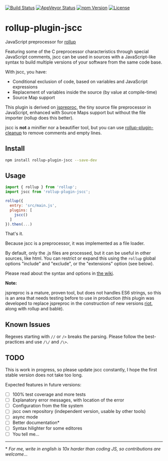 [![Build Status][build-image]][build-url]
[![AppVeyor Status][wbuild-image]][wbuild-url]
[![npm Version][npm-image]][npm-url]
[![License][license-image]][license-url]

# rollup-plugin-jscc

JavaScript preprocessor for [rollup](http://rollupjs.org/)

Featuring some of the C preprocessor characteristics through special JavaScript comments, jscc can be used in sources with a JavaScript-like syntax to build multiple versions of your software from the same code base.

With jscc, you have:

* Conditional exclusion of code, based on variables and JavaScript expressions
* Replacement of variables inside the source (by value at compile-time)
* Source Map support

This plugin is derived on [jspreproc](http://amarcruz.github.io/jspreproc), the tiny source file preprocessor in JavaScript, enhanced with Source Maps support but without the file importer (rollup does this better).

jscc is **not** a minifier nor a beautifier tool, but you can use [rollup-plugin-cleanup](https://github.com/aMarCruz/rollup-plugin-cleanup) to remove comments and empty lines.

## Install

```sh
npm install rollup-plugin-jscc --save-dev
```

## Usage

```js
import { rollup } from 'rollup';
import jscc from 'rollup-plugin-jscc';

rollup({
  entry: 'src/main.js',
  plugins: [
    jscc()
  ]
}).then(...)
```

That's it.

Because jscc is a preprocessor, it was implemented as a file loader.

By default, only the .js files are processed, but it can be useful in other sources, like html.
You can restrict or expand this using the `rollup` global options "include" and "exclude", or the "extensions" option (see below).

Please read about the syntax and options in [the wiki](https://github.com/aMarCruz/rollup-plugin-jscc/wiki).

**Note:**

jspreproc is a mature, proven tool, but does not handles ES6 strings, so this is an area that needs testing before to use in production (this plugin was developed to replace jspreproc in the construction of new versions [riot](https://riotjs.com), along with rollup and bablé).

## Known Issues

Regexes starting with `//` or `/>` breaks the parsing. Please follow the best-practices and use `/\/` and `/\>`.

## TODO

This is work in progress, so please update jscc constantly, I hope the first stable version does not take too long.

Expected features in future versions:

- [ ] 100% test coverage and more tests
- [ ] Explanatory error messages, with location of the error
- [ ] Configuration from the file system
- [ ] jscc own repository (independent version, usable by other tools)
- [ ] async mode
- [ ] Better documentation*
- [ ] Syntax hilighter for some editores
- [ ] You tell me...

---

\* _For me, write in english is 10x harder than coding JS, so contributions are welcome..._

[build-image]:    https://img.shields.io/travis/aMarCruz/rollup-plugin-jscc.svg
[build-url]:      https://travis-ci.org/aMarCruz/rollup-plugin-jscc
[wbuild-image]:   https://img.shields.io/appveyor/ci/aMarCruz/rollup-plugin-jscc/master.svg?style=flat-square
[wbuild-url]:     https://ci.appveyor.com/project/aMarCruz/rollup-plugin-jscc/branch/master
[npm-image]:      https://img.shields.io/npm/v/rollup-plugin-jscc.svg
[npm-url]:        https://www.npmjs.com/package/rollup-plugin-jscc
[license-image]:  https://img.shields.io/npm/l/express.svg
[license-url]:    https://github.com/aMarCruz/rollup-plugin-jscc/blob/master/LICENSE

